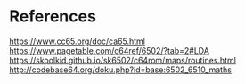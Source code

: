 # References
https://www.cc65.org/doc/ca65.html
https://www.pagetable.com/c64ref/6502/?tab=2#LDA
https://skoolkid.github.io/sk6502/c64rom/maps/routines.html
http://codebase64.org/doku.php?id=base:6502_6510_maths